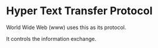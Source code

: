 # Hyper Text Transfer Protocol

World Wide Web (www) uses this as its protocol.

It controls the information exchange.
